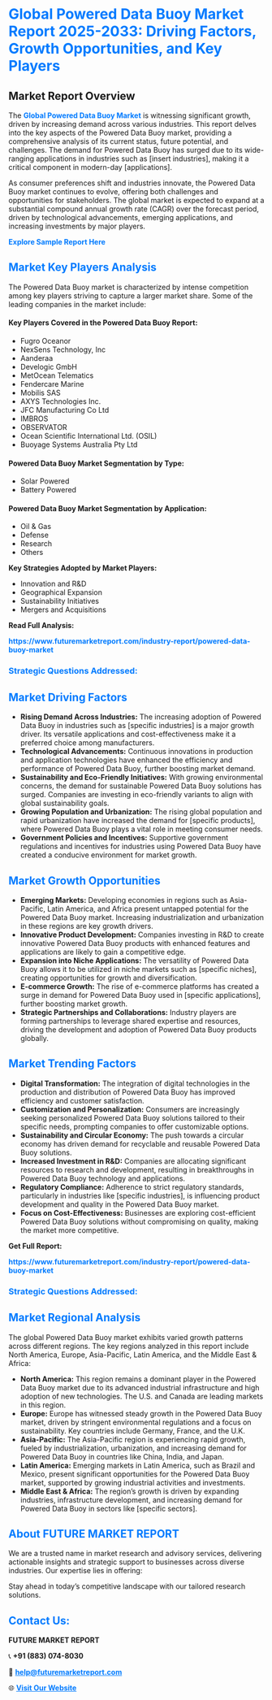 <h1 style="color: #007BFF;">Global Powered Data Buoy Market Report 2025-2033: Driving Factors, Growth Opportunities, and Key Players</h1>

<section id="overview">
<h2>Market Report Overview</h2>
<p>The <a href="https://www.futuremarketreport.com/industry-report/powered-data-buoy-market" style="color: #007BFF; text-decoration: none;"><strong>Global Powered Data Buoy Market</strong></a> is witnessing significant growth, driven by increasing demand across various industries. This report delves into the key aspects of the Powered Data Buoy market, providing a comprehensive analysis of its current status, future potential, and challenges. The demand for Powered Data Buoy has surged due to its wide-ranging applications in industries such as [insert industries], making it a critical component in modern-day [applications].</p>
<p>As consumer preferences shift and industries innovate, the Powered Data Buoy market continues to evolve, offering both challenges and opportunities for stakeholders. The global market is expected to expand at a substantial compound annual growth rate (CAGR) over the forecast period, driven by technological advancements, emerging applications, and increasing investments by major players.</p>
</section>

<section id="overview">
<p><a href="https://www.futuremarketreport.com/request-sample/reportId=110039" style="color: #007BFF; text-decoration: none;"><strong>Explore Sample Report Here</strong></a></p>
</section>

<section id="key-players">
<h2 style="color: #007BFF;">Market Key Players Analysis</h2>
<p>The Powered Data Buoy market is characterized by intense competition among key players striving to capture a larger market share. Some of the leading companies in the market include:</p>
<h4>Key Players Covered in the Powered Data Buoy Report:</h4>
<ul><li>Fugro Oceanor</li><li>NexSens Technology, Inc</li><li>Aanderaa</li><li>Develogic GmbH</li><li>MetOcean Telematics</li><li>Fendercare Marine</li><li>Mobilis SAS</li><li>AXYS Technologies Inc.</li><li>JFC Manufacturing Co Ltd</li><li>IMBROS</li><li>OBSERVATOR</li><li>Ocean Scientific International Ltd. (OSIL)</li><li>Buoyage Systems Australia Pty Ltd</li></ul>
<h4>Powered Data Buoy Market Segmentation by Type:</h4>
<ul><li>Solar Powered</li><li>Battery Powered</li></ul>

<h4>Powered Data Buoy Market Segmentation by Application:</h4>
<ul><li>Oil &amp; Gas</li><li>Defense</li><li>Research</li><li>Others</li></ul>
<p><strong>Key Strategies Adopted by Market Players:</strong></p>
<ul>
<li>Innovation and R&D</li>
<li>Geographical Expansion</li>
<li>Sustainability Initiatives</li>
<li>Mergers and Acquisitions</li>
</ul>
</section>

<section>
<p><strong>Read Full Analysis: </strong></p><a href="https://www.futuremarketreport.com/industry-report/powered-data-buoy-market" style="color: #007BFF; text-decoration: none;"><strong>https://www.futuremarketreport.com/industry-report/powered-data-buoy-market</strong></a>
<h3 style="color: #007BFF;">Strategic Questions Addressed:</h3>
</section>

<section id="driving-factors">
<h2 style="color: #007BFF;">Market Driving Factors</h2>
<ul>
<li><strong>Rising Demand Across Industries:</strong> The increasing adoption of Powered Data Buoy in industries such as [specific industries] is a major growth driver. Its versatile applications and cost-effectiveness make it a preferred choice among manufacturers.</li>
<li><strong>Technological Advancements:</strong> Continuous innovations in production and application technologies have enhanced the efficiency and performance of Powered Data Buoy, further boosting market demand.</li>
<li><strong>Sustainability and Eco-Friendly Initiatives:</strong> With growing environmental concerns, the demand for sustainable Powered Data Buoy solutions has surged. Companies are investing in eco-friendly variants to align with global sustainability goals.</li>
<li><strong>Growing Population and Urbanization:</strong> The rising global population and rapid urbanization have increased the demand for [specific products], where Powered Data Buoy plays a vital role in meeting consumer needs.</li>
<li><strong>Government Policies and Incentives:</strong> Supportive government regulations and incentives for industries using Powered Data Buoy have created a conducive environment for market growth.</li>
</ul>
</section>

<section id="growth-opportunities">
<h2 style="color: #007BFF;">Market Growth Opportunities</h2>
<ul>
<li><strong>Emerging Markets:</strong> Developing economies in regions such as Asia-Pacific, Latin America, and Africa present untapped potential for the Powered Data Buoy market. Increasing industrialization and urbanization in these regions are key growth drivers.</li>
<li><strong>Innovative Product Development:</strong> Companies investing in R&D to create innovative Powered Data Buoy products with enhanced features and applications are likely to gain a competitive edge.</li>
<li><strong>Expansion into Niche Applications:</strong> The versatility of Powered Data Buoy allows it to be utilized in niche markets such as [specific niches], creating opportunities for growth and diversification.</li>
<li><strong>E-commerce Growth:</strong> The rise of e-commerce platforms has created a surge in demand for Powered Data Buoy used in [specific applications], further boosting market growth.</li>
<li><strong>Strategic Partnerships and Collaborations:</strong> Industry players are forming partnerships to leverage shared expertise and resources, driving the development and adoption of Powered Data Buoy products globally.</li>
</ul>
</section>

<section id="trending-factors">
<h2 style="color: #007BFF;">Market Trending Factors</h2>
<ul>
<li><strong>Digital Transformation:</strong> The integration of digital technologies in the production and distribution of Powered Data Buoy has improved efficiency and customer satisfaction.</li>
<li><strong>Customization and Personalization:</strong> Consumers are increasingly seeking personalized Powered Data Buoy solutions tailored to their specific needs, prompting companies to offer customizable options.</li>
<li><strong>Sustainability and Circular Economy:</strong> The push towards a circular economy has driven demand for recyclable and reusable Powered Data Buoy solutions.</li>
<li><strong>Increased Investment in R&D:</strong> Companies are allocating significant resources to research and development, resulting in breakthroughs in Powered Data Buoy technology and applications.</li>
<li><strong>Regulatory Compliance:</strong> Adherence to strict regulatory standards, particularly in industries like [specific industries], is influencing product development and quality in the Powered Data Buoy market.</li>
<li><strong>Focus on Cost-Effectiveness:</strong> Businesses are exploring cost-efficient Powered Data Buoy solutions without compromising on quality, making the market more competitive.</li>
</ul>
</section>

<section>
<p><strong>Get Full Report: </strong></p><a href="https://www.futuremarketreport.com/industry-report/powered-data-buoy-market" style="color: #007BFF; text-decoration: none;"><strong>https://www.futuremarketreport.com/industry-report/powered-data-buoy-market</strong></a>
<h3 style="color: #007BFF;">Strategic Questions Addressed:</h3>
</section>


<section id="regional-analysis">
<h2 style="color: #007BFF;">Market Regional Analysis</h2>
<p>The global Powered Data Buoy market exhibits varied growth patterns across different regions. The key regions analyzed in this report include North America, Europe, Asia-Pacific, Latin America, and the Middle East & Africa:</p>
<ul>
<li><strong>North America:</strong> This region remains a dominant player in the Powered Data Buoy market due to its advanced industrial infrastructure and high adoption of new technologies. The U.S. and Canada are leading markets in this region.</li>
<li><strong>Europe:</strong> Europe has witnessed steady growth in the Powered Data Buoy market, driven by stringent environmental regulations and a focus on sustainability. Key countries include Germany, France, and the U.K.</li>
<li><strong>Asia-Pacific:</strong> The Asia-Pacific region is experiencing rapid growth, fueled by industrialization, urbanization, and increasing demand for Powered Data Buoy in countries like China, India, and Japan.</li>
<li><strong>Latin America:</strong> Emerging markets in Latin America, such as Brazil and Mexico, present significant opportunities for the Powered Data Buoy market, supported by growing industrial activities and investments.</li>
<li><strong>Middle East & Africa:</strong> The region’s growth is driven by expanding industries, infrastructure development, and increasing demand for Powered Data Buoy in sectors like [specific sectors].</li>
</ul>
</section>

<footer>
<h2 style="color: #007BFF;">About FUTURE MARKET REPORT</h2>
<p>We are a trusted name in market research and advisory services, delivering actionable insights and strategic support to businesses across diverse industries. Our expertise lies in offering:</p>

<p>Stay ahead in today’s competitive landscape with our tailored research solutions.</p>

<h2 style="color: #007BFF;">Contact Us:</h2>
<p><strong>FUTURE MARKET REPORT</strong></p>
<p>📞 <strong>+91 (883) 074-8030</strong></p>
<p>📧 <strong><a href="mailto:help@futuremarketreport.com" style="color: #007BFF;">help@futuremarketreport.com</a></strong></p>
<p>🌐 <strong><a href="https://www.futuremarketreport.com/" style="color: #007BFF;">Visit Our Website</a></strong></p>
</footer>
